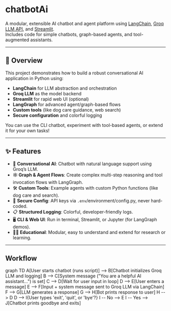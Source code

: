 # chatbotAi

A modular, extensible AI chatbot and agent platform using [LangChain](https://github.com/langchain-ai/langchain), [Groq LLM API](https://groq.com/), and [Streamlit](https://streamlit.io/).  
Includes code for simple chatbots, graph-based agents, and tool-augmented assistants.

---

## 🚀 Overview

This project demonstrates how to build a robust conversational AI application in Python using:

- **LangChain** for LLM abstraction and orchestration
- **Groq LLM** as the model backend
- **Streamlit** for rapid web UI (optional)
- **LangGraph** for advanced agent/graph-based flows
- **Custom tools** (like dog care guidance, web search)
- **Secure configuration** and colorful logging

You can use the CLI chatbot, experiment with tool-based agents, or extend it for your own tasks!

---

## ✨ Features

- 💬 **Conversational AI**: Chatbot with natural language support using Groq’s LLM.
- 🕸️ **Graph & Agent Flows**: Create complex multi-step reasoning and tool invocation flows with LangGraph.
- 🛠️ **Custom Tools**: Example agents with custom Python functions (like dog care and search).
- 🔐 **Secure Config**: API keys via `.env`/environment/config.py, never hard-coded.
- 📋 **Structured Logging**: Colorful, developer-friendly logs.
- 🖥️ **CLI & Web UI**: Run in terminal, Streamlit, or Jupyter (for LangGraph demos).
- 🧑‍💻 **Educational**: Modular, easy to understand and extend for research or learning.

---

## Workflow
graph TD
    A[User starts chatbot (runs script)] --> B[Chatbot initializes Groq LLM and logging]
    B --> C[System message ("You are a helpful AI assistant...") is set]
    C --> D[Wait for user input in loop]
    D --> E[User enters a message]
    E --> F[Input + system message sent to Groq LLM via LangChain]
    F --> G[LLM generates a response]
    G --> H[Bot prints response to user]
    H --> D
    D --> I{User types 'exit', 'quit', or 'bye'?}
    I -- No --> E
    I -- Yes --> J[Chatbot prints goodbye and exits]
